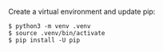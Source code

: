 

Create a virtual environment and update pip:

```
$ python3 -m venv .venv
$ source .venv/bin/activate
$ pip install -U pip
```